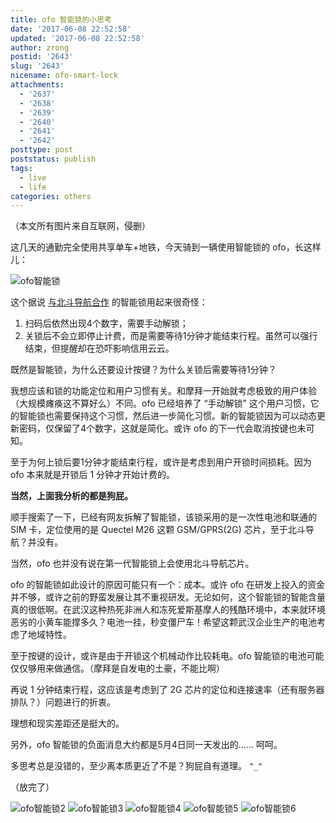 ```yaml
---
title: ofo 智能锁的小思考
date: '2017-06-08 22:52:58'
updated: '2017-06-08 22:52:58'
author: zrong
postid: '2643'
slug: '2643'
nicename: ofo-smart-lock
attachments:
  - '2637'
  - '2638'
  - '2639'
  - '2640'
  - '2641'
  - '2642'
posttype: post
poststatus: publish
tags:
  - live
  - life
categories: others
---
```


（本文所有图片来自互联网，侵删）

这几天的通勤完全使用共享单车+地铁，今天骑到一辆使用智能锁的 ofo，长这样儿：

![ofo智能锁][ofo1]

这个据说 [与北斗导航合作][1] 的智能锁用起来很奇怪：

1. 扫码后依然出现4个数字，需要手动解锁；
2. 关锁后不会立即停止计费，而是需要等待1分钟才能结束行程。虽然可以强行结束，但提醒却在恐吓影响信用云云。

既然是智能锁，为什么还要设计按键？为什么关锁后需要等待1分钟？

我想应该和锁的功能定位和用户习惯有关。和摩拜一开始就考虑极致的用户体验（大规模瘫痪这不算好么）不同。ofo 已经培养了 “手动解锁” 这个用户习惯，它的智能锁也需要保持这个习惯，然后进一步简化习惯。新的智能锁因为可以动态更新密码，仅保留了4个数字，这就是简化。或许 ofo 的下一代会取消按键也未可知。

至于为何上锁后要1分钟才能结束行程，或许是考虑到用户开锁时间损耗。因为 ofo 本来就是开锁后 1 分钟才开始计费的。

<!--more-->

**当然，上面我分析的都是狗屁。**

顺手搜索了一下，已经有网友拆解了智能锁，该锁采用的是一次性电池和联通的 SIM 卡，定位使用的是 Quectel M26 这颗 GSM/GPRS(2G) 芯片，至于北斗导航？并没有。

当然，ofo 也并没有说在第一代智能锁上会使用北斗导航芯片。

ofo 的智能锁如此设计的原因可能只有一个：成本。或许 ofo 在研发上投入的资金并不够，或许之前的野蛮发展让其不重视研发。无论如何，这个智能锁的智能含量真的很低啊。在武汉这种热死非洲人和冻死爱斯基摩人的残酷环境中，本来就环境恶劣的小黄车能撑多久？电池一挂，秒变僵尸车！希望这颗武汉企业生产的电池考虑了地域特性。

至于按键的设计，或许是由于开锁这个机械动作比较耗电。ofo 智能锁的电池可能仅仅够用来做通信。（摩拜是自发电的土豪，不能比啊）

再说 1 分钟结束行程，这应该是考虑到了 2G 芯片的定位和连接速率（还有服务器排队？）问题进行的折衷。 

理想和现实差距还是挺大的。

另外，ofo 智能锁的负面消息大约都是5月4日同一天发出的…… 呵呵。

多思考总是没错的，至少离本质更近了不是？狗屁自有道理。 `^_^`

（放完了）

![ofo智能锁2][ofo2]
![ofo智能锁3][ofo3]
![ofo智能锁4][ofo4]
![ofo智能锁5][ofo5]
![ofo智能锁6][ofo6]

[ofo1]: /uploads/2017/06/ofo1.jpg
[ofo2]: /uploads/2017/06/ofo2.jpg
[ofo3]: /uploads/2017/06/ofo3.jpg
[ofo4]: /uploads/2017/06/ofo4.jpg
[ofo5]: /uploads/2017/06/ofo5.jpg
[ofo6]: /uploads/2017/06/ofo6.jpg
[1]: http://tech.qq.com/a/20170406/033334.htm
